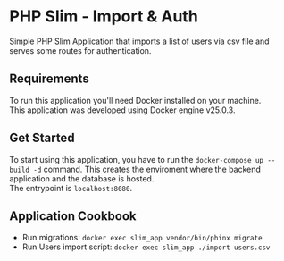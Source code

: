 # PHP Slim - Import & Auth

Simple PHP Slim Application that imports a list of users via csv file and serves some routes for authentication.

## Requirements

To run this application you'll need Docker installed on your machine.
<br>This application was developed using Docker engine v25.0.3.

## Get Started

To start using this application, you have to run the `docker-compose up --build -d` command. This creates the enviroment where the backend application and the database is hosted. <br>
The entrypoint is `localhost:8080`.

## Application Cookbook

- Run migrations: `docker exec slim_app vendor/bin/phinx migrate`
- Run Users import script: `docker exec slim_app ./import users.csv`
